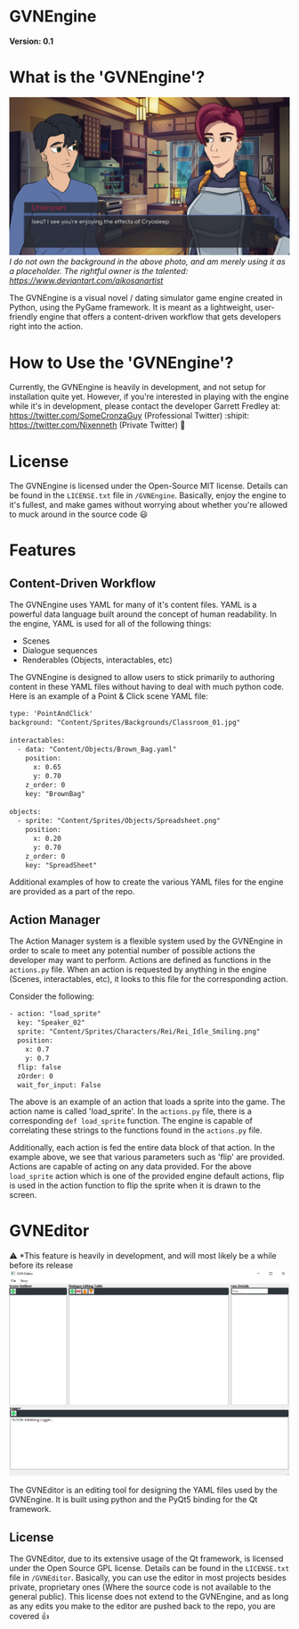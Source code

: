 # GVNEngine
**Version: 0.1**

# What is the 'GVNEngine'?
![ScreenShot](Progress_Examples/GVNEngine_v01_Dialogue_Scene.png?raw=true "GVNEngine Dialogue Scene")
*I do not own the background in the above photo, and am merely using it as a placeholder. The rightful owner is the talented:*<br/>
*https://www.deviantart.com/aikosanartist*

The GVNEngine is a visual novel / dating simulator game engine created in Python, using the PyGame framework. It is meant as a lightweight, user-friendly engine that offers a content-driven workflow that gets developers right into the action.

# How to Use the 'GVNEngine'?
Currently, the GVNEngine is heavily in development, and not setup for installation quite yet. However, if you're interested in playing with the engine while it's in development, please contact the developer Garrett Fredley at:<br/>
https://twitter.com/SomeCronzaGuy (Professional Twitter) :shipit: <br/>
https://twitter.com/Nixenneth (Private Twitter) :underage:

# License
The GVNEngine is licensed under the Open-Source MIT license. Details can be found in the `LICENSE.txt` file in `/GVNEngine`. Basically, enjoy the engine to it's fullest, and make games without worrying about whether you're allowed to muck around in the source code :smiley:

# Features

## Content-Driven Workflow
The GVNEngine uses YAML for many of it's content files. YAML is a powerful data language built around the concept of human readability. In the engine, YAML is used for all of the following things:
- Scenes
- Dialogue sequences
- Renderables (Objects, interactables, etc)

The GVNEngine is designed to allow users to stick primarily to authoring content in these YAML files without having to deal with much python code. Here is an example of a Point & Click scene YAML file:
```
type: 'PointAndClick'
background: "Content/Sprites/Backgrounds/Classroom_01.jpg"

interactables:
  - data: "Content/Objects/Brown_Bag.yaml"
    position:
      x: 0.65
      y: 0.70
    z_order: 0
    key: "BrownBag"

objects:
  - sprite: "Content/Sprites/Objects/Spreadsheet.png"
    position:
      x: 0.20
      y: 0.70
    z_order: 0
    key: "SpreadSheet"
```
Additional examples of how to create the various YAML files for the engine are provided as a part of the repo.

## Action Manager
The Action Manager system is a flexible system used by the GVNEngine in order to scale to meet any potential number of possible actions the developer may want to perform. Actions are defined as functions in the `actions.py` file. When an action is requested by anything in the engine (Scenes, interactables, etc), it looks to this file for the corresponding action.

Consider the following:

```
- action: "load_sprite"
  key: "Speaker_02"
  sprite: "Content/Sprites/Characters/Rei/Rei_Idle_Smiling.png"
  position:
    x: 0.7
    y: 0.7
  flip: false
  zOrder: 0
  wait_for_input: False
```
The above is an example of an action that loads a sprite into the game. The action name is called 'load_sprite'. In the `actions.py` file, there is a corresponding `def load_sprite` function. The engine is capable of correlating these strings to the functions found in the `actions.py` file. 

Additionally, each action is fed the entire data block of that action. In the example above, we see that various parameters such as 'flip' are provided. Actions are capable of acting on any data provided. For the above `load_sprite` action which is one of the provided engine default actions, flip is used in the action function to flip the sprite when it is drawn to the screen.

# GVNEditor
:warning: *This feature is heavily in development, and will most likely be a while before its release
![ScreenShot](Progress_Examples/GVNEditor_v01_Interface.png?raw=true "GVNEditor Main Interface")

The GVNEditor is an editing tool for designing the YAML files used by the GVNEngine. It is built using python and the PyQt5 binding for the Qt framework. 

## License
The GVNEditor, due to its extensive usage of the Qt framework, is licensed under the Open Source GPL license. Details can be found in the `LICENSE.txt` file in `/GVNEditor`. Basically, you can use the editor in most projects besides private, proprietary ones (Where the source code is not available to the general public). This license does not extend to the GVNEngine, and as long as any edits you make to the editor are pushed back to the repo, you are covered :+1:
